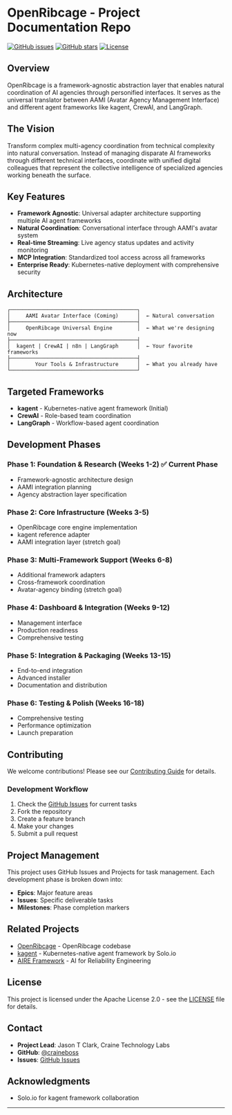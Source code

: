 # OpenRibcage - Project Documentation Repo

[![GitHub issues](https://img.shields.io/github/issues/craine-io/openribcage)](https://github.com/craine-io/openribcage/issues)
[![GitHub stars](https://img.shields.io/github/stars/craine-io/openribcage)](https://github.com/craine-io/openribcage/stargazers)
[![License](https://img.shields.io/github/license/craine-io/openribcage)](LICENSE)

## Overview

OpenRibcage is a framework-agnostic abstraction layer that enables natural coordination of AI agencies through personified interfaces. It serves as the universal translator between AAMI (Avatar Agency Management Interface) and different agent frameworks like kagent, CrewAI, and LangGraph.

## The Vision

Transform complex multi-agency coordination from technical complexity into natural conversation. Instead of managing disparate AI frameworks through different technical interfaces, coordinate with unified digital colleagues that represent the collective intelligence of specialized agencies working beneath the surface.

## Key Features

- **Framework Agnostic**: Universal adapter architecture supporting multiple AI agent frameworks
- **Natural Coordination**: Conversational interface through AAMI's avatar system
- **Real-time Streaming**: Live agency status updates and activity monitoring
- **MCP Integration**: Standardized tool access across all frameworks
- **Enterprise Ready**: Kubernetes-native deployment with comprehensive security

## Architecture

```
┌─────────────────────────────────────────┐
│     AAMI Avatar Interface (Coming)      │  ← Natural conversation
├─────────────────────────────────────────┤
│     OpenRibcage Universal Engine        │  ← What we're designing now
├─────────────────────────────────────────┤
│  kagent | CrewAI | n8n | LangGraph      │  ← Your favorite frameworks
├─────────────────────────────────────────┤
│        Your Tools & Infrastructure      │  ← What you already have
└─────────────────────────────────────────┘
```

## Targeted Frameworks

- **kagent** - Kubernetes-native agent framework (Initial)
- **CrewAI** - Role-based team coordination
- **LangGraph** - Workflow-based agent coordination

## Development Phases

### Phase 1: Foundation & Research (Weeks 1-2) ✅ Current Phase
- Framework-agnostic architecture design
- AAMI integration planning
- Agency abstraction layer specification

### Phase 2: Core Infrastructure (Weeks 3-5)
- OpenRibcage core engine implementation
- kagent reference adapter
- AAMI integration layer (stretch goal)

### Phase 3: Multi-Framework Support (Weeks 6-8)
- Additional framework adapters
- Cross-framework coordination
- Avatar-agency binding (stretch goal)

### Phase 4: Dashboard & Integration (Weeks 9-12)
- Management interface
- Production readiness
- Comprehensive testing

### Phase 5: Integration & Packaging (Weeks 13-15)
- End-to-end integration
- Advanced installer
- Documentation and distribution

### Phase 6: Testing & Polish (Weeks 16-18)
- Comprehensive testing
- Performance optimization
- Launch preparation

## Contributing

We welcome contributions! Please see our [Contributing Guide](CONTRIBUTING.md) for details.

### Development Workflow

1. Check the [GitHub Issues](https://github.com/craineboss/project-openribcage/issues) for current tasks
2. Fork the repository
3. Create a feature branch
4. Make your changes
5. Submit a pull request

## Project Management

This project uses GitHub Issues and Projects for task management. Each development phase is broken down into:

- **Epics**: Major feature areas
- **Issues**: Specific deliverable tasks
- **Milestones**: Phase completion markers

## Related Projects

- [OpenRibcage](https://github.com/craine-io/openribcage) - OpenRibcage codebase
- [kagent](https://kagent.dev/) - Kubernetes-native agent framework by Solo.io
- [AIRE Framework](https://github.com/solo-io/aire) - AI for Reliability Engineering

## License

This project is licensed under the Apache License 2.0 - see the [LICENSE](LICENSE) file for details.

## Contact

- **Project Lead**: Jason T Clark, Craine Technology Labs
- **GitHub**: [@craineboss](https://github.com/craineboss)
- **Issues**: [GitHub Issues](https://github.com/craine-io/project-openribcage/issues)

## Acknowledgments

- Solo.io for kagent framework collaboration

---

